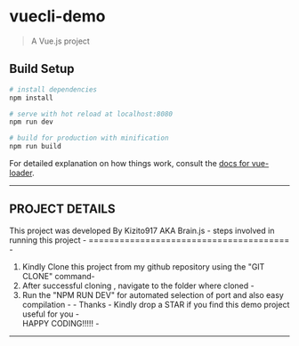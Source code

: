 # vuecli-demo

> A Vue.js project

## Build Setup

``` bash
# install dependencies
npm install

# serve with hot reload at localhost:8080
npm run dev

# build for production with minification
npm run build
```

For detailed explanation on how things work, consult the [docs for vue-loader](http://vuejs.github.io/vue-loader).

-------------------------------------------------------------------------------------
PROJECT DETAILS
-------------------------------------------------------------------------------------
This project was developed By Kizito917 AKA Brain.js                                -
steps involved in running this project 												-
=======================================                                             -
1) Kindly Clone this project from my github repository using the "GIT CLONE" command-
2) After successful cloning , navigate to the folder where cloned                   -
3) Run the "NPM RUN DEV" for automated selection of port and also easy compilation  - 
                                                                                    -
Thanks                                                                              - 
Kindly drop a STAR if you find this demo project useful for you                     -  
HAPPY CODING!!!!!                                                                   - 
-------------------------------------------------------------------------------------
